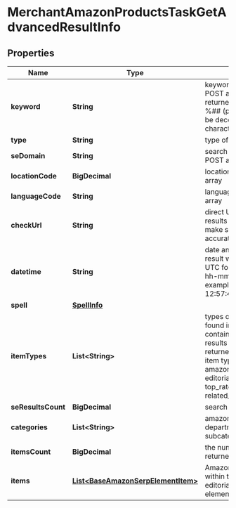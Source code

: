 

# MerchantAmazonProductsTaskGetAdvancedResultInfo


## Properties

| Name | Type | Description | Notes |
|------------ | ------------- | ------------- | -------------|
|**keyword** | **String** | keyword received in a POST array keyword is returned with decoded %## (plus character ‘+’ will be decoded to a space character) |  [optional] |
|**type** | **String** | type of element |  [optional] |
|**seDomain** | **String** | search engine domain in a POST array |  [optional] |
|**locationCode** | **BigDecimal** | location code in a POST array |  [optional] |
|**languageCode** | **String** | language code in a POST array |  [optional] |
|**checkUrl** | **String** | direct URL to Amazon results you can use it to make sure that we provided accurate results |  [optional] |
|**datetime** | **String** | date and time when the result was received in the UTC format: “yyyy-mm-dd hh-mm-ss +00:00” example: 2019-11-15 12:57:46 +00:00 |  [optional] |
|**spell** | [**SpellInfo**](SpellInfo.md) |  |  [optional] |
|**itemTypes** | **List&lt;String&gt;** | types of search results found in Amazon SERP contains types of all search results (items) found in the returned SERP possible item types: amazon_serp, amazon_paid, editorial_recommendations, top_rated_from_our_brands, related_searches |  [optional] |
|**seResultsCount** | **BigDecimal** | search engine results count |  [optional] |
|**categories** | **List&lt;String&gt;** | amazon product departments and subcategories |  [optional] |
|**itemsCount** | **BigDecimal** | the number of results returned in the items array |  [optional] |
|**items** | [**List&lt;BaseAmazonSerpElementItem&gt;**](BaseAmazonSerpElementItem.md) | Amazon product items within the editorial_recommendations element |  [optional] |



